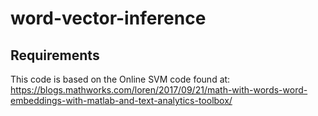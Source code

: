 # word-vector-inference


Requirements
---
This code is based on the Online SVM code found at:
https://blogs.mathworks.com/loren/2017/09/21/math-with-words-word-embeddings-with-matlab-and-text-analytics-toolbox/
